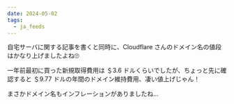 ```yaml
---
date: 2024-05-02
tags:
  - ja_feeds
---
```

自宅サーバに関する記事を書くと同時に、Cloudflare さんのドメイン名の値段はかなり上げましたよね🙄

一年前最初に買った新規取得費用は ＄3.6 ドルくらいでしたが、ちょっと先に確認すると ＄9.77 ドルの年間のドメイン維持費用、凄い値上げじゃん！

まさかドメイン名もインフレーションがありましたね...
